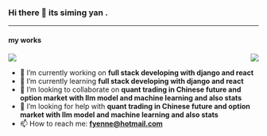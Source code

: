 ### Hi there 👋 its siming yan .

---
#### my works
<div style="display:flex; justify-content: space-between;">
    <div>
        <img align="center" src="https://github-readme-stats.vercel.app/api?username=fyenne&count_private=true&show_icons=true&theme=dracula" />
    </div>
    <div>
        <img align="center" src="https://github-readme-stats.vercel.app/api/top-langs/?username=anuraghazra" />
    </div>
</div>

- 🔭 I’m currently working on **full stack developing with django and react**
- 🌱 I’m currently learning **full stack developing with django and react**
- 👯 I’m looking to collaborate on **quant trading in Chinese future and option market with llm model and machine learning and also stats**
- 🤔 I’m looking for help with **quant trading in Chinese future and option market with llm model and machine learning and also stats**
- 📫 How to reach me: **fyenne@hotmail.com**
